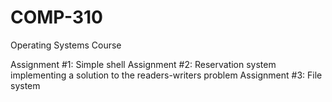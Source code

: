 # COMP-310
Operating Systems Course

Assignment #1: Simple shell 
Assignment #2: Reservation system implementing a solution to the readers-writers problem
Assignment #3: File system 
